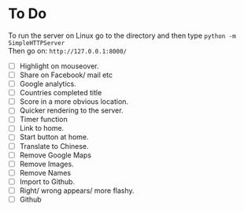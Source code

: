 # To Do

To run the server on Linux go to the directory and then type 
`python -m SimpleHTTPServer`  
Then go on: 
`http://127.0.0.1:8000/` 

- [ ] Highlight on mouseover.
- [ ] Share on Facebook/ mail etc
- [ ] Google analytics.
- [ ] Countries completed title 	
- [ ] Score in a more obvious location.
- [ ] Quicker rendering to the server.
- [ ] Timer function
- [ ] Link to home.
- [ ] Start button at home.
- [ ] Translate to Chinese.
- [ ] Remove Google Maps
- [ ] Remove Images.
- [ ] Remove Names
- [ ] Import to Github.
- [ ] Right/ wrong appears/ more flashy.
- [ ] Github 	
